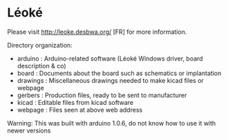 Léoké
=====

Please visit http://leoke.desbwa.org/ [FR] for more information.

Directory organization:

 - arduino  : Arduino-related software (Léoké Windows driver, board description & co)
 - board    : Documents about the board such as schematics or implantation
 - drawings : Miscellaneous drawings needed to make kicad files or webpage
 - gerbers  : Production files, ready to be sent to manufacturer
 - kicad    : Editable files from kicad software
 - webpage  : Files seen at above web address

Warning: This was built with arduino 1.0.6, do not know how to use it with newer versions
